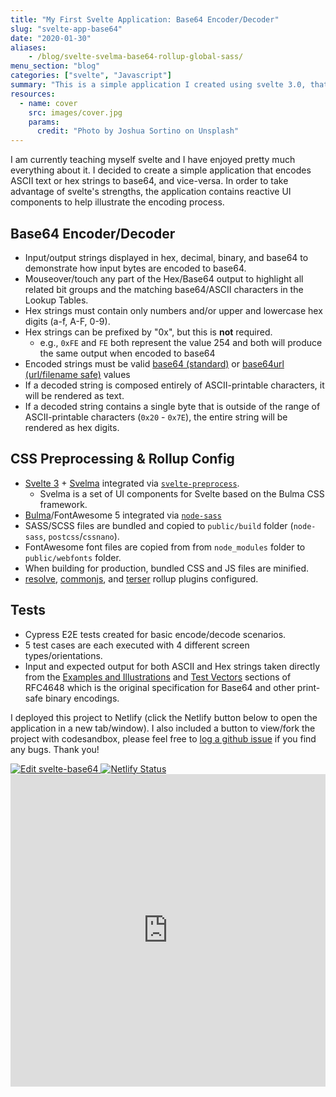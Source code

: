 ```yaml
---
title: "My First Svelte Application: Base64 Encoder/Decoder"
slug: "svelte-app-base64"
date: "2020-01-30"
aliases:
    - /blog/svelte-svelma-base64-rollup-global-sass/
menu_section: "blog"
categories: ["svelte", "Javascript"]
summary: "This is a simple application I created using svelte 3.0, that encodes/decodes ASCII text or hex strings to/from base64 and provides reactive ui components to help illustrate the encoding process."
resources:
  - name: cover
    src: images/cover.jpg
    params:
      credit: "Photo by Joshua Sortino on Unsplash"
---
```

I am currently teaching myself svelte and I have enjoyed pretty much everything about it. I decided to create a simple application that encodes ASCII text or hex strings to base64, and vice-versa. In order to take advantage of svelte's strengths, the application contains reactive UI components to help illustrate the encoding process.

## Base64 Encoder/Decoder

- Input/output strings displayed in hex, decimal, binary, and base64 to demonstrate how input bytes are encoded to base64.
- Mouseover/touch any part of the Hex/Base64 output to highlight all related bit groups and the matching base64/ASCII characters in the Lookup Tables.
- Hex strings must contain only numbers and/or upper and lowercase hex digits (a-f, A-F, 0-9).
- Hex strings can be prefixed by "0x", but this is **not** required.
  - e.g., `0xFE` and `FE` both represent the value 254 and both will produce the same output when encoded to base64
- Encoded strings must be valid [base64 (standard)](https://tools.ietf.org/html/rfc4648#section-4) or [base64url (url/filename safe)](https://tools.ietf.org/html/rfc4648#section-5) values
- If a decoded string is composed entirely of ASCII-printable characters, it will be rendered as text.
- If a decoded string contains a single byte that is outside of the range of ASCII-printable characters (`0x20` - `0x7E`), the entire string will be rendered as hex digits.

## CSS Preprocessing & Rollup Config

- [Svelte 3](https://github.com/sveltejs/svelte) + [Svelma](https://github.com/c0bra/svelma) integrated via [`svelte-preprocess`](https://github.com/kaisermann/svelte-preprocess).
  - Svelma is a set of UI components for Svelte based on the Bulma CSS framework.
- [Bulma](https://github.com/jgthms/bulma)/FontAwesome 5 integrated via [`node-sass`](https://github.com/sass/node-sass)
- SASS/SCSS files are bundled and copied to `public/build` folder (`node-sass`, `postcss`/`cssnano`).
- FontAwesome font files are copied from from `node_modules` folder to `public/webfonts` folder.
- When building for production, bundled CSS and JS files are minified.
- [resolve](https://www.npmjs.com/package/@rollup/plugin-node-resolve), [commonjs](https://www.npmjs.com/package/@rollup/plugin-commonjs), and [terser](https://github.com/TrySound/rollup-plugin-terserhttps://github.com/TrySound/rollup-plugin-terser) rollup plugins configured.

## Tests

- Cypress E2E tests created for basic encode/decode scenarios.
- 5 test cases are each executed with 4 different screen types/orientations.
- Input and expected output for both ASCII and Hex strings taken directly from the [Examples and Illustrations](https://tools.ietf.org/html/rfc4648#section-9) and [Test Vectors](https://tools.ietf.org/html/rfc4648#section-10) sections of RFC4648 which is the original specification for Base64 and other print-safe binary encodings.

I deployed this project to Netlify (click the Netlify button below to open the application in a new tab/window). I also included a button to view/fork the project with codesandbox, please feel free to <a href="https://github.com/a-luna/svelte-base64/issues" target="_blank">log a github issue</a> if you find any bugs. Thank you!

<div class="cs-embed-buttons">
  <a href="https://codesandbox.io/s/github/a-luna/svelte-base64/tree/master/?fontsize=12&hidenavigation=1&theme=dark" target="_blank">
    <img alt="Edit svelte-base64" src="https://codesandbox.io/static/img/play-codesandbox.svg">
  </a>
  <a href="https://aaronluna.dev/base64"target="_blank">
    <img src="https://api.netlify.com/api/v1/badges/6fbc8193-d75d-4dea-a3eb-64d9e97681f1/deploy-status" alt="Netlify Status">
  </a>
</div>
<div class="cs-embed-wrapper">
  <div class="cs-embed">
    <iframe
        src="https://codesandbox.io/embed/github/a-luna/svelte-base64?codemirror=1&fontsize=12&hidenavigation=1&theme=dark&view=preview&runonclick=1"
        style="width:100%; height:500px; border: none; overflow-x:auto; overflow-y:auto"
        title="svelte-base64"
      ></iframe>
  </div>
</div>
